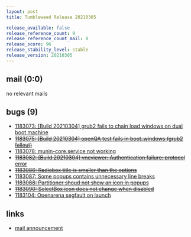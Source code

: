 ```yaml
---
layout: post
title: Tumbleweed Release 20210305

release_available: false
release_reference_count: 9
release_reference_count_mail: 0
release_score: 96
release_stability_level: stable
release_version: 20210305
---
```


## mail (0:0)

no relevant mails

## bugs (9)

<!--more-->

- [1183073: \[Build 20210304\] grub2 fails to chain load windows on dual boot machine](https://bugzilla.opensuse.org/show_bug.cgi?id=1183073)
- ~~[1183075: \[Build 20210304\] openQA test fails in boot_windows (grub2 fallout)](https://bugzilla.opensuse.org/show_bug.cgi?id=1183075)~~
- [1183078: munin-core.service not working](https://bugzilla.opensuse.org/show_bug.cgi?id=1183078)
- ~~[1183082: \[Build 20210304\] vncviewer: Authentication failure: protocol error](https://bugzilla.opensuse.org/show_bug.cgi?id=1183082)~~
- ~~[1183086: Radiobox title is smaller than the options](https://bugzilla.opensuse.org/show_bug.cgi?id=1183086)~~
- [1183087: Some popups contains unnecessary line breaks](https://bugzilla.opensuse.org/show_bug.cgi?id=1183087)
- ~~[1183088: Partitioner shoud not show an icon in popups](https://bugzilla.opensuse.org/show_bug.cgi?id=1183088)~~
- ~~[1183090: SelectBox icon does not change when disabled](https://bugzilla.opensuse.org/show_bug.cgi?id=1183090)~~
- [1183104: Openarena segfault on launch](https://bugzilla.opensuse.org/show_bug.cgi?id=1183104)



## links

- [mail announcement](https://github.com/boombatower/tumbleweed-review/issues/10)
